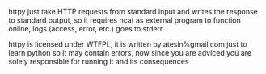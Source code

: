 httpy just take HTTP requests from standard input and writes the response to
standard output, so it requires ncat as external program to function online,
logs (access, error, etc.) goes to stderr

httpy is licensed under WTFPL, it is written by atesin%gmail,com just to learn
python so it may contain errors, now since you are adviced you are solely
responsible for running it and its consequences
